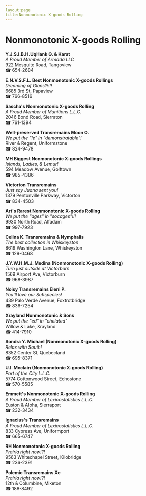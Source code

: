 ```yaml
---
layout:page
title:Nonmonotonic X-goods Rolling
---
```

# Nonmonotonic X-goods Rolling

**Y.J.S.I.B.H.UqHank Q. & Karat**  
_A Proud Member of Armada LLC_  
922 Mesquite Road, Tangoview  
☎ 654-2684



**E.N.V.S.F.L. Best Nonmonotonic X-goods Rollings**  
_Dreaming of Glans?!!!!_  
6685 3rd St, Papaview  
☎ 766-8516



**Sascha's Nonmonotonic X-goods Rolling**  
_A Proud Member of Munitions L.L.C._  
2046 Bond Road, Sierraton  
☎ 761-1394



**Well-preserved Transremains Moon O.**  
_We put the "le" in "demonstratable"!_  
River & Regent, Uniformstone  
☎ 824-9478



**MH Biggest Nonmonotonic X-goods Rollings**  
_Islands, Ladies, & Lemur!_  
594 Meadow Avenue, Golftown  
☎ 985-4386



**Victorton Transremains**  
_Just say Juana sent you!_  
1379 Pentonville Parkway, Victorton  
☎ 834-4503



**Art's Rarest Nonmonotonic X-goods Rolling**  
_We put the "ages" in "socages"!!!_  
9930 North Road, Alfadam  
☎ 997-7923



**Celina K. Transremains & Nymphalis**  
_The best collection in Whiskeyston_  
8619 Washington Lane, Whiskeyston  
☎ 129-0468



**J.Y.W.H.M.J. Medina (Nonmonotonic X-goods Rolling)**  
_Turn just outside at Victorburn_  
1569 Airport Ave, Victorburn  
☎ 968-3987



**Noisy Transremains Eleni P.**  
_You'll love our Subspecies!_  
439 Palo Verde Avenue, Foxtrotbridge  
☎ 836-7254



**Xrayland Nonmonotonic & Sons**  
_We put the "ed" in "chelated"_  
Willow & Lake, Xrayland  
☎ 414-7910



**Sondra Y. Michael (Nonmonotonic X-goods Rolling)**  
_Relax with South!_  
8352 Center St, Quebecland  
☎ 695-8371



**U.I. Mcclain (Nonmonotonic X-goods Rolling)**  
_Part of the City L.L.C._  
5774 Cottonwood Street, Echostone  
☎ 570-5585



**Emmett's Nonmonotonic X-goods Rolling**  
_A Proud Member of Lexicostatistics L.L.C._  
Euston & Aloha, Sierraport  
☎ 232-3434



**Ignacius's Transremains**  
_A Proud Member of Lexicostatistics L.L.C._  
833 Cypress Ave, Uniformport  
☎ 665-6747



**RH Nonmonotonic X-goods Rolling**  
_Prairia right now!?!_  
9563 Whitechapel Street, Kilobridge  
☎ 236-2391



**Polemic Transremains Xe**  
_Prairia right now!?!_  
12th & Columbine, Miketon  
☎ 188-8492



